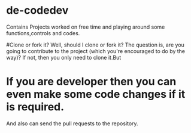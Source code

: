 # de-codedev
Contains Projects worked on free time and playing around some functions,controls and codes.

#Clone or fork it?
Well, should I clone or fork it? The question is, are you going to contribute to the project (which you're encouraged to do by the way)? If not, then you only need to clone it.But

# If you are developer then you can even make some code changes if it is required.
And also can send the pull requests to the repository.